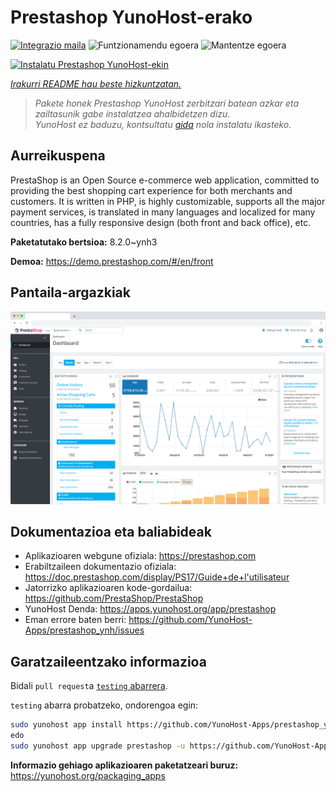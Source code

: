 <!--
Ohart ongi: README hau automatikoki sortu da <https://github.com/YunoHost/apps/tree/master/tools/readme_generator>ri esker
EZ editatu eskuz.
-->

# Prestashop YunoHost-erako

[![Integrazio maila](https://dash.yunohost.org/integration/prestashop.svg)](https://ci-apps.yunohost.org/ci/apps/prestashop/) ![Funtzionamendu egoera](https://ci-apps.yunohost.org/ci/badges/prestashop.status.svg) ![Mantentze egoera](https://ci-apps.yunohost.org/ci/badges/prestashop.maintain.svg)

[![Instalatu Prestashop YunoHost-ekin](https://install-app.yunohost.org/install-with-yunohost.svg)](https://install-app.yunohost.org/?app=prestashop)

*[Irakurri README hau beste hizkuntzatan.](./ALL_README.md)*

> *Pakete honek Prestashop YunoHost zerbitzari batean azkar eta zailtasunik gabe instalatzea ahalbidetzen dizu.*  
> *YunoHost ez baduzu, kontsultatu [gida](https://yunohost.org/install) nola instalatu ikasteko.*

## Aurreikuspena

PrestaShop is an Open Source e-commerce web application, committed to providing the best shopping cart experience for both merchants and customers. It is written in PHP, is highly customizable, supports all the major payment services, is translated in many languages and localized for many countries, has a fully responsive design (both front and back office), etc.

**Paketatutako bertsioa:** 8.2.0~ynh3

**Demoa:** <https://demo.prestashop.com/#/en/front>

## Pantaila-argazkiak

![Prestashop(r)en pantaila-argazkia](./doc/screenshots/screenshot.png)

## Dokumentazioa eta baliabideak

- Aplikazioaren webgune ofiziala: <https://prestashop.com>
- Erabiltzaileen dokumentazio ofiziala: <https://doc.prestashop.com/display/PS17/Guide+de+l'utilisateur>
- Jatorrizko aplikazioaren kode-gordailua: <https://github.com/PrestaShop/PrestaShop>
- YunoHost Denda: <https://apps.yunohost.org/app/prestashop>
- Eman errore baten berri: <https://github.com/YunoHost-Apps/prestashop_ynh/issues>

## Garatzaileentzako informazioa

Bidali `pull request`a [`testing` abarrera](https://github.com/YunoHost-Apps/prestashop_ynh/tree/testing).

`testing` abarra probatzeko, ondorengoa egin:

```bash
sudo yunohost app install https://github.com/YunoHost-Apps/prestashop_ynh/tree/testing --debug
edo
sudo yunohost app upgrade prestashop -u https://github.com/YunoHost-Apps/prestashop_ynh/tree/testing --debug
```

**Informazio gehiago aplikazioaren paketatzeari buruz:** <https://yunohost.org/packaging_apps>
